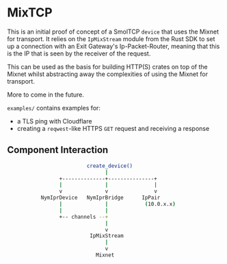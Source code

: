 # MixTCP

This is an initial proof of concept of a SmolTCP `device` that uses the Mixnet for transport. It relies on the `IpMixStream` module from the Rust SDK to set up a connection with an Exit Gateway's Ip-Packet-Router, meaning that this is the IP that is seen by the receiver of the request.

This can be used as the basis for building HTTP(S) crates on top of the Mixnet whilst abstracting away the complexities of using the Mixnet for transport.

More to come in the future.

`examples/` contains examples for:
- a TLS ping with Cloudflare
- creating a `reqwest`-like HTTPS `GET` request and receiving a response

## Component Interaction
```sh
                          create_device()
                                |
                 +--------------+---------------+
                 |              |               |
                 v              v               v
           NymIprDevice   NymIprBridge      IpPair
                 |              |            (10.0.x.x)
                 |              |
                 +-- channels --+
                                |
                                v
                           IpMixStream
                                |
                                v
                             Mixnet
```
